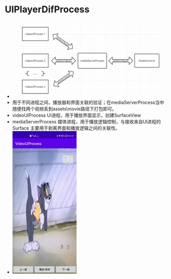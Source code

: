 # UIPlayerDifProcess
* ![image](https://github.com/FreestyleDDCoder/UIPlayerDifProcess/blob/master/resources/relationship.png)
* 用于不同进程之间，播放器和界面关联的验证；在mediaServerProcess当中随便找两个视频丢到assets\movie路径下打包即可。
* videoUIProcess
  UI进程，用于播放界面显示，创建SurfaceView
* mediaServerProcess
  媒体进程，用于播放逻辑控制，与接收来自UI进程的Surface
  主要用于剥离界面和播放逻辑之间的关联性。
* ![image](https://github.com/FreestyleDDCoder/UIPlayerDifProcess/blob/master/resources/player.gif)

